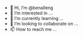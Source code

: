 - 👋 Hi, I’m @benalleng
- 👀 I’m interested in ...
- 🌱 I’m currently learning ...
- 💞️ I’m looking to collaborate on ...
- 📫 How to reach me ...

<!---
benalleng/benalleng is a ✨ special ✨ repository because its `README.md` (this file) appears on your GitHub profile.
You can click the Preview link to take a look at your changes.
--->
